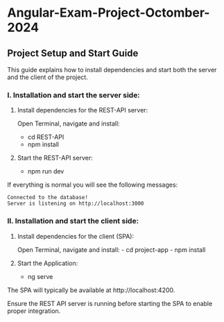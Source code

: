 # Angular-Exam-Project-Octomber-2024

## Project Setup and Start Guide

This guide explains how to install dependencies and start both the server and the client of the project.

### I. Installation and start the server side:

1. Install dependencies for the REST-API server:

    Open Terminal, navigate and install:
    - cd REST-API
    - npm install

2. Start the REST-API server:
    - npm run dev

If everything is normal you will see the following messages:

    Connected to the database!
    Server is listening on http://localhost:3000
    

### II. Installation and start the client side:

1. Install dependencies for the client (SPA):

    Open Terminal, navigate and install:
        - cd project-app
        - npm install

2. Start the Application:
    - ng serve

The SPA will typically be available at http://localhost:4200.

Ensure the REST API server is running before starting the SPA to enable proper integration.